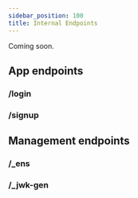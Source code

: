 ```yaml
---
sidebar_position: 100
title: Internal Endpoints
---
```


Coming soon.

## App endpoints

### /login

### /signup

## Management endpoints

### /\_ens

### /\_jwk-gen
